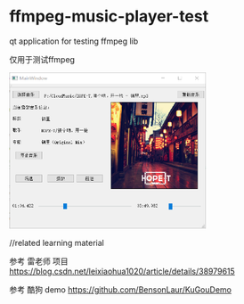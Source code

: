 # ffmpeg-music-player-test

qt application for testing ffmpeg lib

仅用于测试ffmpeg

<img src="https://github.com/BensonLaur/image-storage/raw/master/ffmpeg-player-test/demo.png" 
            width="70%" height="70%">  

  
//related learning material

参考 雷老师 项目 https://blog.csdn.net/leixiaohua1020/article/details/38979615

参考 酷狗 demo  https://github.com/BensonLaur/KuGouDemo
